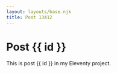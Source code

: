 ```yaml
---
layout: layouts/base.njk
title: Post 13412
---
```


# Post {{ id }}

This is post {{ id }} in my Eleventy project.
